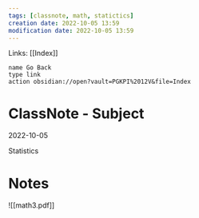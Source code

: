 ```yaml
---
tags: [classnote, math, statictics]
creation date: 2022-10-05 13:59
modification date: 2022-10-05 13:59
---
```

Links: [[Index]]
```button
name Go Back
type link
action obsidian://open?vault=PGKPI%2012V&file=Index
```
# ClassNote - Subject
2022-10-05

Statistics
# Notes
![[math3.pdf]]